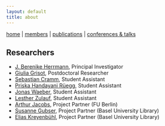 ```yaml
---
layout: default
title: about
---
```


[home](index.md) | [members](members.md) | [publications](publications.md) | [conferences & talks](conf_talks.md)

## Researchers

  - [J. Berenike Herrmann](https://jberenike.github.io/), Principal Investigator
  - [Giulia Grisot](https://giuliagrisot.github.io/), Postdoctoral Researcher
  - [Sebastian Cramm](), Student Assistant
  - [Priska Handayani Rüegg](), Student Assistant
  - [Jonas Waeber](), Student Assistant
  - [Lesther Zulauf](https://dhlab.philhist.unibas.ch/en/persons/lesther-zulauf-bal-ut/), Student Assistant
  - [Arthur Jacobs](http://www.loe.fu-berlin.de/en/dine/people/directors/jacobs.html), Project Partner (FU Berlin)
  - [Susanne Gubser](), Project Partner (Basel University Library)
  - [Elias Kreyenbühl](), Project Partner (Basel University Library)

